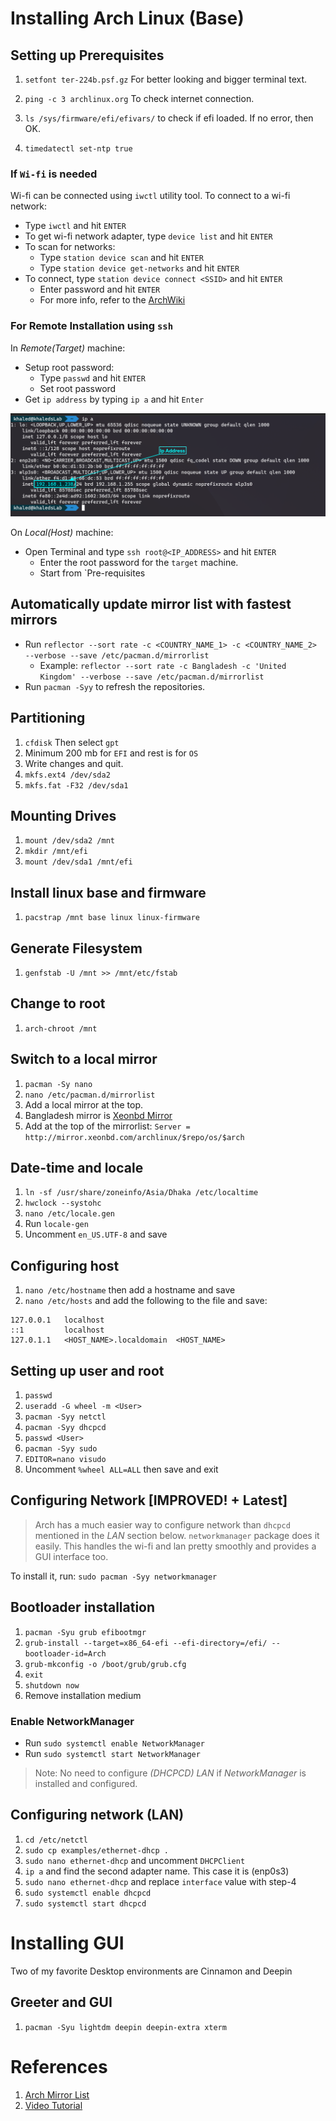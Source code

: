 # Installing Arch Linux (Base)

## Setting up Prerequisites
1. `setfont ter-224b.psf.gz` For better looking and bigger terminal text.
2. `ping -c 3 archlinux.org` To check internet connection.

3. `ls /sys/firmware/efi/efivars/` to check if efi loaded. If no error, then OK.

4. `timedatectl set-ntp true`

### If `Wi-fi` is needed
Wi-fi can be connected using `iwctl` utility tool. To connect to a wi-fi network:

* Type `iwctl` and hit `ENTER`
* To get wi-fi network adapter, type `device list` and hit `ENTER`
* To scan for networks:
  * Type `station device scan` and hit `ENTER`
  * Type `station device get-networks` and hit `ENTER`
* To connect, type `station device connect <SSID>` and hit `ENTER`
  * Enter password and hit `ENTER`
  * For more info, refer to the [ArchWiki](https://wiki.archlinux.org/title/Iwd#iwctl)

### For Remote Installation using `ssh`
In *Remote(Target)* machine:
* Setup root password:
  * Type `passwd` and hit `ENTER`
  * Set root password
* Get `ip address` by typing `ip a` and hit `Enter`

![Ip Address](ip-address.png)  

On *Local(Host)* machine:
* Open Terminal and type `ssh root@<IP_ADDRESS>` and hit `ENTER`
  * Enter the root password for the `target` machine.
  * Start from `Pre-requisites

## Automatically update mirror list with fastest mirrors
* Run `reflector --sort rate -c <COUNTRY_NAME_1> -c <COUNTRY_NAME_2> --verbose --save /etc/pacman.d/mirrorlist`
  * Example: `reflector --sort rate -c Bangladesh -c 'United Kingdom' --verbose --save /etc/pacman.d/mirrorlist`
* Run `pacman -Syy` to refresh the repositories.

## Partitioning
1. `cfdisk` Then select `gpt`
2. Minimum 200 mb for `EFI` and rest is for `OS`
3. Write changes and quit.
4. `mkfs.ext4 /dev/sda2`
5. `mkfs.fat -F32 /dev/sda1`

## Mounting Drives
1. `mount /dev/sda2 /mnt`
2. `mkdir /mnt/efi`
3. `mount /dev/sda1 /mnt/efi`

## Install linux base and firmware
1. `pacstrap /mnt base linux linux-firmware`

## Generate Filesystem
1. `genfstab -U /mnt >> /mnt/etc/fstab`

## Change to root
1. `arch-chroot /mnt`

## Switch to a local mirror
1. `pacman -Sy nano`
2. `nano /etc/pacman.d/mirrorlist`
3. Add a local mirror at the top.
4. Bangladesh mirror is [Xeonbd Mirror](http://mirror.xeonbd.com/archlinux/$repo/os/$arch)
5. Add at the top of the mirrorlist: `Server = http://mirror.xeonbd.com/archlinux/$repo/os/$arch` 

## Date-time and locale
1. `ln -sf /usr/share/zoneinfo/Asia/Dhaka /etc/localtime`
2. `hwclock --systohc`
3. `nano /etc/locale.gen`
4. Run `locale-gen`
5. Uncomment `en_US.UTF-8` and save

## Configuring host
1. `nano /etc/hostname` then add a hostname and save
2. `nano /etc/hosts` and add the following to the file and save:
 ```
127.0.0.1   localhost
::1         localhost
127.0.1.1   <HOST_NAME>.localdomain  <HOST_NAME>
```

## Setting up user and root
1. `passwd`
2. `useradd -G wheel -m <User>`
3. `pacman -Syy netctl`
4. `pacman -Syy dhcpcd`
5. `passwd <User>`
6. `pacman -Syy sudo`
7. `EDITOR=nano visudo`
8. Uncomment `%wheel ALL=ALL` then save and exit

## Configuring Network [IMPROVED! + Latest]
> Arch has a much easier way to configure network than `dhcpcd` mentioned in the *LAN* section below. `networkmanager` package does it easily. This handles the wi-fi and lan pretty smoothly and provides a GUI interface too.

To install it, run: `sudo pacman -Syy networkmanager`

## Bootloader installation
1. `pacman -Syu grub efibootmgr`
2. `grub-install --target=x86_64-efi --efi-directory=/efi/ --bootloader-id=Arch`
3. `grub-mkconfig -o /boot/grub/grub.cfg`
4. `exit`
5. `shutdown now`
6. Remove installation medium

### Enable NetworkManager
* Run `sudo systemctl enable NetworkManager`
* Run `sudo systemctl start NetworkManager`

> Note: No need to configure *(DHCPCD) LAN* if *NetworkManager* is installed and configured. 

## Configuring network (LAN)
1. `cd /etc/netctl`
2. `sudo cp examples/ethernet-dhcp .`
3. `sudo nano ethernet-dhcp` and uncomment `DHCPClient`
4. `ip a` and find the second adapter name. This case it is (enp0s3)
5. `sudo nano ethernet-dhcp` and replace `interface` value with step-4
6. `sudo systemctl enable dhcpcd`
7. `sudo systemctl start dhcpcd`

# Installing GUI
Two of my favorite Desktop environments are Cinnamon and Deepin
## Greeter and GUI
1. `pacman -Syu lightdm deepin deepin-extra xterm`

# References
1. [Arch Mirror List](https://archlinux.org/mirrorlist)
2. [Video Tutorial](https://www.youtube.com/watch?v=LaJ1yl6NckI)